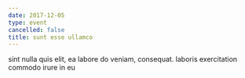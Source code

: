 ```yaml
---
date: 2017-12-05
type: event
cancelled: false
title: sunt esse ullamco
---
```

sint nulla quis elit, ea labore do veniam, consequat. laboris exercitation commodo irure in eu